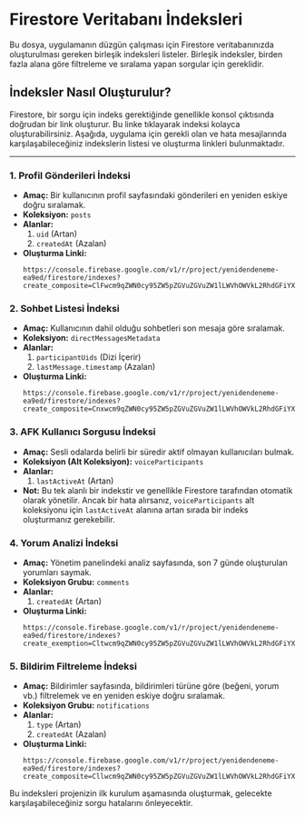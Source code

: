# Firestore Veritabanı İndeksleri

Bu dosya, uygulamanın düzgün çalışması için Firestore veritabanınızda oluşturulması gereken birleşik indeksleri listeler. Birleşik indeksler, birden fazla alana göre filtreleme ve sıralama yapan sorgular için gereklidir.

## İndeksler Nasıl Oluşturulur?

Firestore, bir sorgu için indeks gerektiğinde genellikle konsol çıktısında doğrudan bir link oluşturur. Bu linke tıklayarak indeksi kolayca oluşturabilirsiniz. Aşağıda, uygulama için gerekli olan ve hata mesajlarında karşılaşabileceğiniz indekslerin listesi ve oluşturma linkleri bulunmaktadır.

---

### 1. Profil Gönderileri İndeksi

- **Amaç:** Bir kullanıcının profil sayfasındaki gönderileri en yeniden eskiye doğru sıralamak.
- **Koleksiyon:** `posts`
- **Alanlar:**
    1. `uid` (Artan)
    2. `createdAt` (Azalan)
- **Oluşturma Linki:**
  ```
  https://console.firebase.google.com/v1/r/project/yenidendeneme-ea9ed/firestore/indexes?create_composite=ClFwcm9qZWN0cy95ZW5pZGVuZGVuZW1lLWVhOWVkL2RhdGFiYXNlcy8oZGVmYXVsdCkvY29sbGVjdGlvbkdyb3Vwcy9wb3N0cy9pbmRleGVzL18QARoHCgN1aWQQARoNCgljcmVhdGVkQXQQAhoMCghfX25hbWVfXxAC
  ```

### 2. Sohbet Listesi İndeksi

- **Amaç:** Kullanıcının dahil olduğu sohbetleri son mesaja göre sıralamak.
- **Koleksiyon:** `directMessagesMetadata`
- **Alanlar:**
    1. `participantUids` (Dizi İçerir)
    2. `lastMessage.timestamp` (Azalan)
- **Oluşturma Linki:**
  ```
  https://console.firebase.google.com/v1/r/project/yenidendeneme-ea9ed/firestore/indexes?create_composite=Cnxwcm9qZWN0cy95ZW5pZGVuZGVuZW1lLWVhOWVkL2RhdGFiYXNlcy8oZGVmYXVsdCkvY29sbGVjdGlvbkdyb3Vwcy9kaXJlY3RNZXNzYWdlc01ldGFkYXRhL2luZGV4ZXMvXxABChEKDXBhcnRpY2lwYW50VWlkcxACGhoKFmxhc3RNZXNzYWdlLnRpbWVzdGFtcBADGgwKCF9fbmFtZV9fEAI
  ```
  
### 3. AFK Kullanıcı Sorgusu İndeksi

- **Amaç:** Sesli odalarda belirli bir süredir aktif olmayan kullanıcıları bulmak.
- **Koleksiyon (Alt Koleksiyon):** `voiceParticipants`
- **Alanlar:**
    1. `lastActiveAt` (Artan)
- **Not:** Bu tek alanlı bir indekstir ve genellikle Firestore tarafından otomatik olarak yönetilir. Ancak bir hata alırsanız, `voiceParticipants` alt koleksiyonu için `lastActiveAt` alanına artan sırada bir indeks oluşturmanız gerekebilir.

### 4. Yorum Analizi İndeksi

- **Amaç:** Yönetim panelindeki analiz sayfasında, son 7 günde oluşturulan yorumları saymak.
- **Koleksiyon Grubu:** `comments`
- **Alanlar:**
    1. `createdAt` (Artan)
- **Oluşturma Linki:**
  ```
  https://console.firebase.google.com/v1/r/project/yenidendeneme-ea9ed/firestore/indexes?create_exemption=Cltwcm9qZWN0cy95ZW5pZGVuZGVuZW1lLWVhOWVkL2RhdGFiYXNlcy8oZGVmYXVsdCkvY29sbGVjdGlvbkdyb3Vwcy9jb21tZW50cy9maWVsZHMvY3JlYXRlZEF0EAIaDQoJY3JlYXRlZEF0EAE
  ```

### 5. Bildirim Filtreleme İndeksi

- **Amaç:** Bildirimler sayfasında, bildirimleri türüne göre (beğeni, yorum vb.) filtrelemek ve en yeniden eskiye doğru sıralamak.
- **Koleksiyon Grubu:** `notifications`
- **Alanlar:**
    1. `type` (Artan)
    2. `createdAt` (Azalan)
- **Oluşturma Linki:**
  ```
  https://console.firebase.google.com/v1/r/project/yenidendeneme-ea9ed/firestore/indexes?create_composite=Cllwcm9qZWN0cy95ZW5pZGVuZGVuZW1lLWVhOWVkL2RhdGFiYXNlcy8oZGVmYXVsdCkvY29sbGVjdGlvbkdyb3Vwcy9ub3RpZmljYXRpb25zL2luZGV4ZXMvXxABGggKBHR5cGUQARoNCgljcmVhdGVkQXQQAhoMCghfX25hbWVfXxAC
  ```

Bu indeksleri projenizin ilk kurulum aşamasında oluşturmak, gelecekte karşılaşabileceğiniz sorgu hatalarını önleyecektir.
